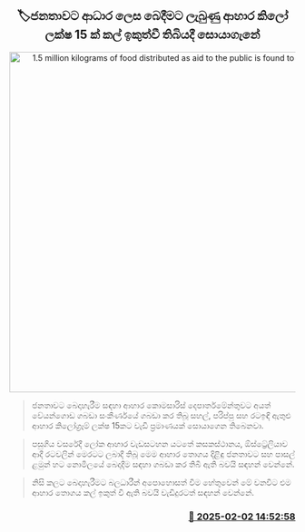 <p align='center'><b><h2 align='center' title='1.5 million kilograms of food distributed as aid to the public is found to be expired'>🏷ජනතාවට ආධාර ලෙස බෙදීමට ලැබුණු ආහාර කිලෝ ලක්ෂ 15 ක් කල් ඉකුත්වී තිබියදී සොයාගැනේ</h2></b></p>
<p align='center'><img src='https://helakuru.sgp1.cdn.digitaloceanspaces.com/esana/images/lib/ricdd.jpg' width='600' alt='1.5 million kilograms of food distributed as aid to the public is found to be expired'></p>

> ජනතාවට බෙදාහැරීම සඳහා ආහාර කොමසාරිස් දෙපාර්තමේන්තුවට අයත් වේයන්ගොඩ ගබඩා සංකීර්ණයේ ගබඩා කර තිබූ සහල්, පරිප්පු සහ රටඉඳි ඇතුළු ආහාර කිලෝග්‍රෑම් ලක්ෂ 15කට වැඩි ප්‍රමාණයක් සොයාගෙන තිබෙනවා.

> පසුගිය වසරේදී ලෝක ආහාර වැඩසටහන යටතේ කසකස්ථානය‍, ඕස්ට්‍රේලියාව ආදී රටවලින් මෙරටට ලබාදී තිබූ මෙම ආහාර තොගය දිළිඳු ජනතාවට සහ පාසල් ළමුන් හට නොමිලයේ බෙදාදීම සඳහා ගබඩා කර තිබී ඇති බවයි සඳහන් වෙන්නේ.

> නිසි කලට බෙදාහැරීමට බලධාරීන් අපොහොසත් වීම හේතුවෙන් මේ වනවිට එම ආහාර තොගය කල් ඉකුත් වී ඇති බවයි වැඩිදුරටත් සඳහන් වෙන්නේ.  



<h3 align='right'><a href='https://www.helakuru.lk/esana/p/107106/'>📅 2025-02-02 14:52:58</a></h3>
